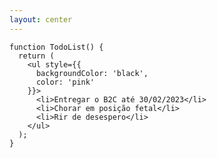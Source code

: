 ```yaml
---
layout: center
---
```


```tsx
function TodoList() {
  return (
    <ul style={{
      backgroundColor: 'black',
      color: 'pink'
    }}>
      <li>Entregar o B2C até 30/02/2023</li>
      <li>Chorar em posição fetal</li>
      <li>Rir de desespero</li>
    </ul>
  );
}
```

<style>
code {
  @apply text-xl !important;
}
</style>

<!--
- Não esquecer de ler a lista de tarefas
- Lembram que no React quase tudo é escrito em camel case? A propriedade de CSS `backgroundColor` é um ótimo exemplo
-->